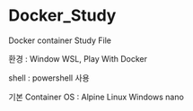 # Docker_Study
Docker container Study File 

환경 : Window WSL, Play With Docker 

shell : powershell 사용

기본 Container OS : Alpine Linux
                    Windows nano

